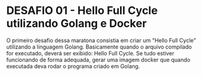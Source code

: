 # DESAFIO 01 - Hello Full Cycle utilizando Golang e Docker

O primeiro desafio dessa maratona consistia em criar um "Hello Full Cycle" utilizando a linguagem Golang.
Basicamente quando o arquivo compilado for executado, deverá ser exibido: Hello Full Cycle.
Se tudo estiver funcionando de forma adequada, gerar uma imagem docker que quando executada deva rodar o programa criado em Golang.
